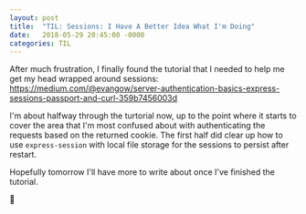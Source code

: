 ```yaml
---
layout: post
title:  "TIL: Sessions: I Have A Better Idea What I'm Doing"
date:   2018-05-29 20:45:00 -0000
categories: TIL
---
```

After much frustration, I finally found the tutorial that I needed to help me get my head wrapped around sessions: https://medium.com/@evangow/server-authentication-basics-express-sessions-passport-and-curl-359b7456003d

I'm about halfway through the turtorial now, up to the point where it starts to cover the area that I'm most confused about with authenticating the requests based on the returned cookie. The first half did clear up how to use `express-session` with local file storage for the sessions to persist after restart.

Hopefully tomorrow I'll have more to write about once I've finished the tutorial.

💚